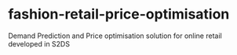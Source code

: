 # fashion-retail-price-optimisation
Demand Prediction and Price optimisation solution for online retail developed in S2DS
